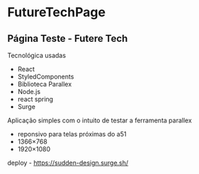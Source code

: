 # FutureTechPage



<h2>Página Teste - Futere Tech</h2>


Tecnológica usadas

<ul>
  <li>React</li>
  <li>StyledComponents</li>
  <li>Biblioteca Parallex</li>
  <li>Node.js</li>
  <li>react spring</li>
  <li>Surge</li>
</ul>

Aplicação simples com o intuito de testar a ferramenta parallex


<ul>
  <li>reponsivo para telas próximas do a51 </li>
  <li>1366×768</li>
  <li>1920×1080</li>
</ul>


deploy - https://sudden-design.surge.sh/
